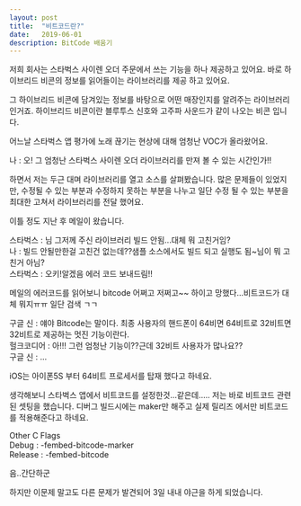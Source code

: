 ```yaml
---
layout: post
title:  "비트코드란?"
date:   2019-06-01
description: BitCode 배움기
---
```


 저희 회사는 스타벅스 사이렌 오더 주문에서 쓰는 기능을 하나 제공하고 있어요.
 바로 하이브리드 비콘의 정보를 읽어들이는 라이브러리를 제공 하고 있어요.
 
 그 하이브리드 비콘에 담겨있는 정보를 바탕으로 어떤 매장인지를 알려주는 라이브러리 인거죠.
 하이브리드 비콘이란 블루투스 신호와 고주파 사운드가 같이 나오는 비콘 입니다.
 
 어느날 스타벅스 앱 평가에 노래 끊기는 현상에 대해 엄청난 VOC가 올라왔어요.
 
 나 : 오! 그 엄청난 스타벅스 사이렌 오더 라이브러리를 만져 볼 수 있는 시간인가!!  
 
 하면서 저는 두근 대며 라이브러리를 열고 소스를 살펴봤습니다.
 많은 문제들이 있었지만, 수정될 수 있는 부분과 수정하지 못하는 부분을 나누고 일단
 수정 될 수 있는 부분을 최대한 고쳐서 라이브러리를 전달 했어요.
 
 이틀 정도 지난 후 메일이 왔습니다.
 
 스타벅스 : 님 그저께 주신 라이브러리 빌드 안됨...대체 뭐 고친거임?  
 나 : 빌드 안될만한걸 고친건 없는데??샘플 소스에서도 빌드 되고 실행도 됨~님이 뭐 고친거 아님?  
 스타벅스 : 오키!알겠음 에러 코드 보내드림!!  
 
 메일의 에러코드를 읽어보니 bitcode 어쩌고 저쩌고~~
 하이고 망했다...비트코드가 대체 뭐지ㅠㅠ 일단 검색 ㄱㄱ
 
 구글 신 : 얘야 Bitcode는 말이다. 최종 사용자의 핸드폰이 64비면 64비트로 32비트면 32비트로 제공하는 멋진 기능이란다.  
 헐크코디어 : 아!!! 그런 엄청난 기능이??근데 32비트 사용자가 많나요??  
 구글 신 : ...  
 
 iOS는 아이폰5S 부터 64비트 프로세서를 탑재 했다고 하네요.
 
 생각해보니 스타벅스 앱에서 비트코드를 설정한것...같은데.....
 저는 바로 비트코드 관련된 셋팅을 했습니다.
 디버그 빌드시에는 maker만 해주고 실제 릴리즈 에서만 비트코드를 적용해준다고 하네요.
 
Other C Flags  
Debug : -fembed-bitcode-marker  
Release : -fembed-bitcode  

음..간단하군

하지만 이문제 말고도 다른 문제가 발견되어 3일 내내 야근을 하게 되었습니다.

